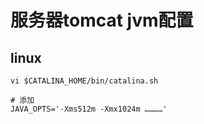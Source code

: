# 服务器tomcat jvm配置

## linux 
```
vi $CATALINA_HOME/bin/catalina.sh

# 添加
JAVA_OPTS='-Xms512m -Xmx1024m …………'
```

